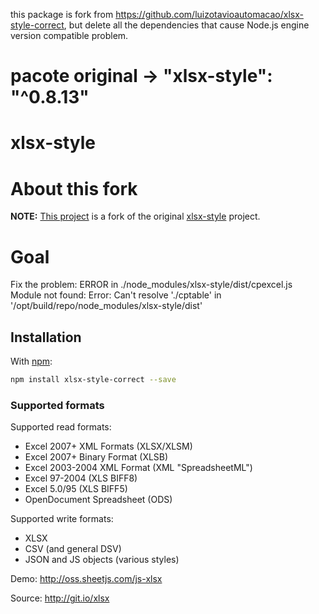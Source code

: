 this package is fork from <https://github.com/luizotavioautomacao/xlsx-style-correct>, but delete  all the dependencies that cause Node.js engine version compatible problem.

# pacote original -> "xlsx-style": "^0.8.13"

# xlsx-style

# About this fork

**NOTE:** [This project](https://github.com/luizotavioautomacao/xlsx-style-correct) is a fork of the original [xlsx-style](https://www.npmjs.com/package/xlsx-style) project.

# Goal

Fix the problem:
ERROR in ./node_modules/xlsx-style/dist/cpexcel.js
Module not found: Error: Can't resolve './cptable' in '/opt/build/repo/node_modules/xlsx-style/dist'

## Installation

With [npm](https://www.npmjs.org/package/xlsx-style-correct):

```sh
npm install xlsx-style-correct --save
```

### Supported formats

Supported read formats:

- Excel 2007+ XML Formats (XLSX/XLSM)
- Excel 2007+ Binary Format (XLSB)
- Excel 2003-2004 XML Format (XML "SpreadsheetML")
- Excel 97-2004 (XLS BIFF8)
- Excel 5.0/95 (XLS BIFF5)
- OpenDocument Spreadsheet (ODS)

Supported write formats:

- XLSX
- CSV (and general DSV)
- JSON and JS objects (various styles)

Demo: <http://oss.sheetjs.com/js-xlsx>

Source: <http://git.io/xlsx>
